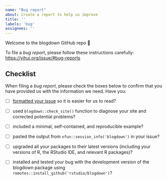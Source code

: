 ```yaml
---
name: "Bug report"
about: Create a report to help us improve
title: ''
labels: 'bug'
assignees: ''
---
```


Welcome to the blogdown GitHub repo 👋

To file a _bug report_, please follow these instructions carefully: <https://yihui.org/issue/#bug-reports>

<!-- 
Please complete and keep the checklist below in your issue. Your issue will be closed if any boxes are not checked. 
-->

## Checklist

When filing a _bug report_, please check the boxes below to confirm that you have provided us with the information we need. Have you:

- [ ] [formatted your issue](https://yihui.org/issue/#please-format-your-issue-correctly) so it is easier for us to read?

- [ ] used `blogdown::check_site()` function to diagnose your site and corrected potential problems?

- [ ] included a minimal, self-contained, and reproducible example?

- [ ] pasted the output from `xfun::session_info('blogdown')` in your issue?

- [ ] upgraded all your packages to their latest versions (including your versions of R, the RStudio IDE, and relevant R packages)?

- [ ] installed and tested your bug with the development version of the blogdown package using `remotes::install_github('rstudio/blogdown')`?
